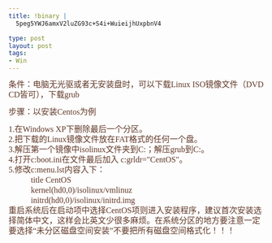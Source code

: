 ```yaml
--- 
title: !binary |
  5peg5YWJ6amxV2luZG93c+S4i+WuieijhUxpbnV4

type: post
layout: post
tags: 
- Win
---
```

<p><span style="font-family: Verdana; color: rgb(95, 55, 39); line-height: 20px;"><span><span style="font-size: medium;">条件：电脑无光驱或者无安装盘时，可以下载Linux ISO镜像文件（DVD CD皆可），下载grub</span></span></span></p><p><span style="font-family: Verdana; color: rgb(95, 55, 39); line-height: 20px;"><span><span style="font-size: medium;">步骤：以安装Centos为例<br /></span></span></span></p><span style="font-family: Verdana; color: rgb(95, 55, 39); line-height: 20px;"><span style="font-size: medium;">1.在Windows XP下删除最后一个分区。<br style="line-height: 0px;" />2.把下载的Linux镜像文件放在FAT格式的任何一个盘。<br style="line-height: 0px;" />3.解压第一个镜像中isolinux文件夹到C:；解压grub到C:。<br style="line-height: 0px;" />4.打开c:boot.ini在文件最后加入 c:grldr="CentOS"。<br style="line-height: 0px;" />5.修改c:menu.lst内容入下：<br style="line-height: 0px;" />           title CentOS<br style="line-height: 0px;" />           kernel(hd0,0)/isolinux/vmlinuz<br style="line-height: 0px;" />           initrd(hd0,0)/isolinux/initrd.img<br style="line-height: 0px;" />重启系统后在启动项中选择CentOS项则进入安装程序，建议首次安装选择简体中文，这样会比英文少很多麻烦。在系统分区的地方要注意一定要选择“未分区磁盘空间安装”不要把所有磁盘空间格式化！！！</span></span>

